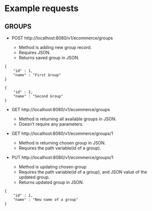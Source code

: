 # Example requests

## GROUPS

- POST http://localhost:8080/v1/ecommerce/groups

    - Method is adding new group record. 
    - Requires JSON. 
    - Returns saved group in JSON.
```
{
    "id" : 1,
    "name" : "First Group"
}

{
    "id" : 2,
    "name" : "Second Group"
}
```
- GET http://localhost:8080/v1/ecommerce/groups

    - Method is returning all available groups in JSON.
    - Doesn't require any parameters.

- GET http://localhost:8080/v1/ecommerce/groups/1

    - Method is returning chosen group in JSON.
    - Requires the path variable(id of a group).

- PUT http://localhost:8080/v1/ecommerce/groups/1

    - Method is updating chosen group 
    - Requires the path variable(id of a group), and JSON value of the updated group. 
    - Returns updated group in JSON.
```
{
    "id" : 1,
    "name" : "New name of a group"
}
```